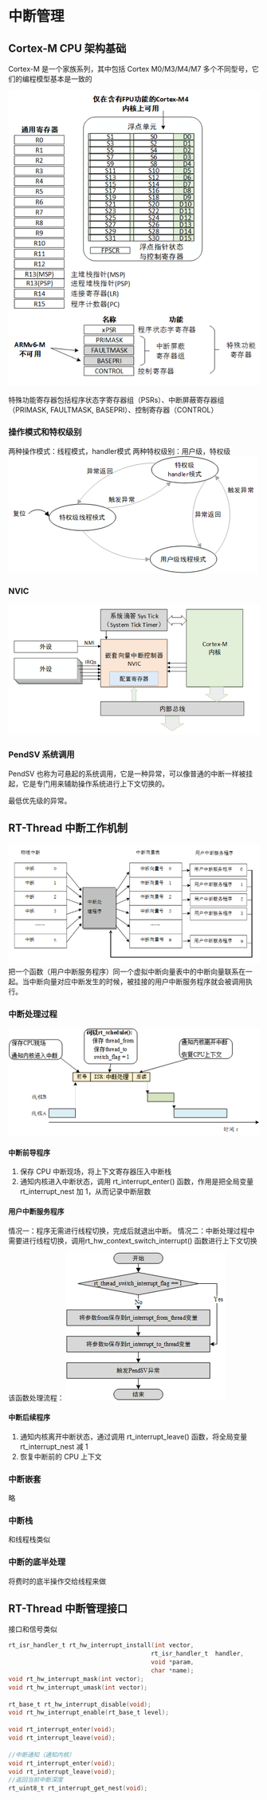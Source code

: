 # 中断管理

## Cortex-M CPU 架构基础
Cortex-M 是一个家族系列，其中包括 Cortex M0/M3/M4/M7 多个不同型号，它们的编程模型基本是一致的

![alt text](./image/中断管理/C-M寄存器.png)

特殊功能寄存器包括程序状态字寄存器组（PSRs）、中断屏蔽寄存器组（PRIMASK, FAULTMASK, BASEPRI）、控制寄存器（CONTROL）

### 操作模式和特权级别
两种操作模式：线程模式，handler模式
两种特权级别：用户级，特权级
![alt text](./image/中断管理/模式和特权.png)

### NVIC
![alt text](./image/中断管理/NVIC.png)

### PendSV 系统调用
PendSV 也称为可悬起的系统调用，它是一种异常，可以像普通的中断一样被挂起，它是专门用来辅助操作系统进行上下文切换的。 

最低优先级的异常。

## RT-Thread 中断工作机制

![alt text](./image/中断管理/中断向量表.png)
把一个函数（用户中断服务程序）同一个虚拟中断向量表中的中断向量联系在一起。当中断向量对应中断发生的时候，被挂接的用户中断服务程序就会被调用执行。

### 中断处理过程
![alt text](./image/中断管理/中断处理过程.png)

#### 中断前导程序
1. 保存 CPU 中断现场，将上下文寄存器压入中断栈
2. 通知内核进入中断状态，调用 rt_interrupt_enter() 函数，作用是把全局变量 rt_interrupt_nest 加 1，从而记录中断层数

#### 用户中断服务程序
情况一：程序无需进行线程切换，完成后就退出中断。
情况二：中断处理过程中需要进行线程切换，调用rt_hw_context_switch_interrupt() 函数进行上下文切换


该函数处理流程：
![alt text](./image/中断管理/rt_hw_context_switch_interrupt.png)

#### 中断后续程序
1. 通知内核离开中断状态，通过调用 rt_interrupt_leave() 函数，将全局变量 rt_interrupt_nest 减 1
2. 恢复中断前的 CPU 上下文

### 中断嵌套
略

### 中断栈
和线程栈类似

### 中断的底半处理
将费时的底半操作交给线程来做


## RT-Thread 中断管理接口

接口和信号类似
```c
rt_isr_handler_t rt_hw_interrupt_install(int vector,
                                        rt_isr_handler_t  handler,
                                        void *param,
                                        char *name);
void rt_hw_interrupt_mask(int vector);
void rt_hw_interrupt_umask(int vector);

rt_base_t rt_hw_interrupt_disable(void);
void rt_hw_interrupt_enable(rt_base_t level);

void rt_interrupt_enter(void);
void rt_interrupt_leave(void);

//中断通知（通知内核）
void rt_interrupt_enter(void);
void rt_interrupt_leave(void);
//返回当前中断深度
rt_uint8_t rt_interrupt_get_nest(void);


```











